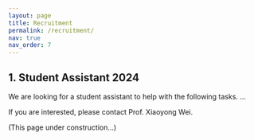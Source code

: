 ```yaml
---
layout: page
title: Recruitment
permalink: /recruitment/
nav: true
nav_order: 7
---
```


## 1. Student Assistant 2024

We are looking for a student assistant to help with the following tasks.
...

If you are interested, please contact Prof. Xiaoyong Wei.

(This page under construction...)
